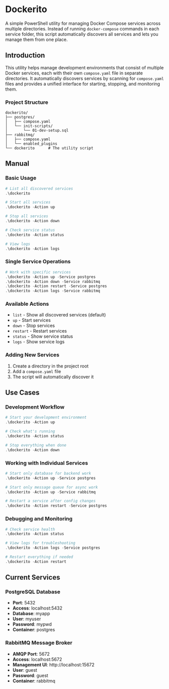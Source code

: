 # Dockerito

A simple PowerShell utility for managing Docker Compose services across multiple directories. Instead of running `docker-compose` commands in each service folder, this script automatically discovers all services and lets you manage them from one place.

## Introduction

This utility helps manage development environments that consist of multiple Docker services, each with their own `compose.yaml` file in separate directories. It automatically discovers services by scanning for `compose.yaml` files and provides a unified interface for starting, stopping, and monitoring them.

### Project Structure
```
dockerito/
├── postgres/
│   ├── compose.yaml
│   └── init-scripts/
│       └── 01-dev-setup.sql
├── rabbitmq/
│   ├── compose.yaml
│   └── enabled_plugins
└── dockerito      # The utility script
```

## Manual

### Basic Usage
```powershell
# List all discovered services
.\dockerito

# Start all services
.\dockerito -Action up

# Stop all services
.\dockerito -Action down

# Check service status
.\dockerito -Action status

# View logs
.\dockerito -Action logs
```

### Single Service Operations
```powershell
# Work with specific services
.\dockerito -Action up -Service postgres
.\dockerito -Action down -Service rabbitmq
.\dockerito -Action restart -Service postgres
.\dockerito -Action logs -Service rabbitmq
```

### Available Actions
- `list` - Show all discovered services (default)
- `up` - Start services
- `down` - Stop services  
- `restart` - Restart services
- `status` - Show service status
- `logs` - Show service logs

### Adding New Services
1. Create a directory in the project root
2. Add a `compose.yaml` file
3. The script will automatically discover it

## Use Cases

### Development Workflow
```powershell
# Start your development environment
.\dockerito -Action up

# Check what's running
.\dockerito -Action status

# Stop everything when done
.\dockerito -Action down
```

### Working with Individual Services
```powershell
# Start only database for backend work
.\dockerito -Action up -Service postgres

# Start only message queue for async work
.\dockerito -Action up -Service rabbitmq

# Restart a service after config changes
.\dockerito -Action restart -Service postgres
```

### Debugging and Monitoring
```powershell
# Check service health
.\dockerito -Action status

# View logs for troubleshooting
.\dockerito -Action logs -Service postgres

# Restart everything if needed
.\dockerito -Action restart
```

## Current Services

### PostgreSQL Database
- **Port**: 5432
- **Access**: localhost:5432
- **Database**: myapp
- **User**: myuser
- **Password**: mypwd
- **Container**: postgres

### RabbitMQ Message Broker
- **AMQP Port**: 5672
- **Access**: localhost:5672
- **Management UI**: http://localhost:15672
- **User**: guest
- **Password**: guest
- **Container**: rabbitmq